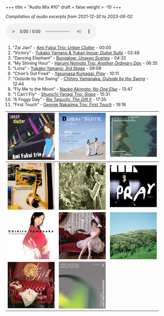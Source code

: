 +++
title = "Audio Mix #10"
draft = false
weight = -10
+++

_Compilation of audio excerpts from 2021-12-30 to 2023-06-02._

<audio controls preload="metadata">
<source src="/audio/compilation-10.mp3" type="audio/mpeg">
This browser does not support the audio element.
</audio>

1.  “Zai Jian” - [Ami Fukui Trio: _Urban Clutter_](https://www.jazzofjapan.com/p/ami-fukui-trio-urban-clutter) - 00:00
2.  “Victory” - [Yukako Yamano &amp; Yukari Inoue: _Dubai Suite_](https://www.jazzofjapan.com/p/yukakoyamano-yukariinoue-dubai) - 02:48
3.  “Dancing Elephant” - [Bungalow: _Unseen Scenes_](https://www.jazzofjapan.com/p/bungalow-unseen-scenes) - 04:32
4.  “My Shining Hour” - [Harumi Nomoto Trio: _Another Ordinary Day_](https://www.jazzofjapan.com/p/harumi-nomoto-trio-another-ordinary-day) - 06:35
5.  “Luna” - [Yukako Yamano: _3rd Stage_](https://www.jazzofjapan.com/p/yukako-yamano-3rd-stage) - 08:08
6.  “Choir’s Got Fired” - [Yasumasa Kumagai: _Pray_](https://www.jazzofjapan.com/p/yasumasa-kumagai-pray) - 10:11
7.  “Outside by the Swing” - [Chihiro Yamanaka: _Outside by the Swing_](https://www.jazzofjapan.com/p/chihiro-yamanaka-outside-by-the-swing) - 12:44
8.  “Fly Me to the Moon” - [Naoko Akimoto: _No One Else_](https://www.jazzofjapan.com/p/naoko-akimoto-no-one-else) - 13:47
9.  “I Can’t Fly” - [Shunichi Yanagi Trio: _Slope_](https://www.jazzofjapan.com/p/shunichi-yanagi-trio-slope) - 15:31
10. “A Foggy Day” - [Rie Taguchi: _The Gift II_](https://www.jazzofjapan.com/p/rie-taguchi-the-gift-ii) - 17:35
11. “First Touch” - [George Nakajima Trio: _First Touch_](https://www.jazzofjapan.com/p/george-nakajima-trio-first-touch) - 19:16

| ![](/images/amifukui-urbanclutter-460.jpeg)     | ![](/images/yukakoyamano-dubai-460.jpeg)          | ![](/images/bungalow-unseen-460.jpeg)       |
|-------------------------------------------------|---------------------------------------------------|---------------------------------------------|
| ![](/images/haruminomoto-another-460.jpeg)      | ![](/images/yukakoyamano-third-460.jpeg)          | ![](/images/yasumasakumagai-pray-460.jpeg)  |
| ![](/images/chihiroyamanaka-outsideby-460.jpeg) | ![](/images/naoko-akimoto-no-one-else-460.jpeg)   | ![](/images/shunichi-yanagi-slope-460.jpeg) |
| ![](/images/rietaguchi-gift-ii-460.jpeg)        | ![](/images/george-nakajima-first-touch-460.jpeg) |                                             |
